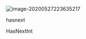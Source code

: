 

![image-20200527223635217](C:\Users\FT\AppData\Roaming\Typora\typora-user-images\image-20200527223635217.png)

hasnext

HasNextInt
